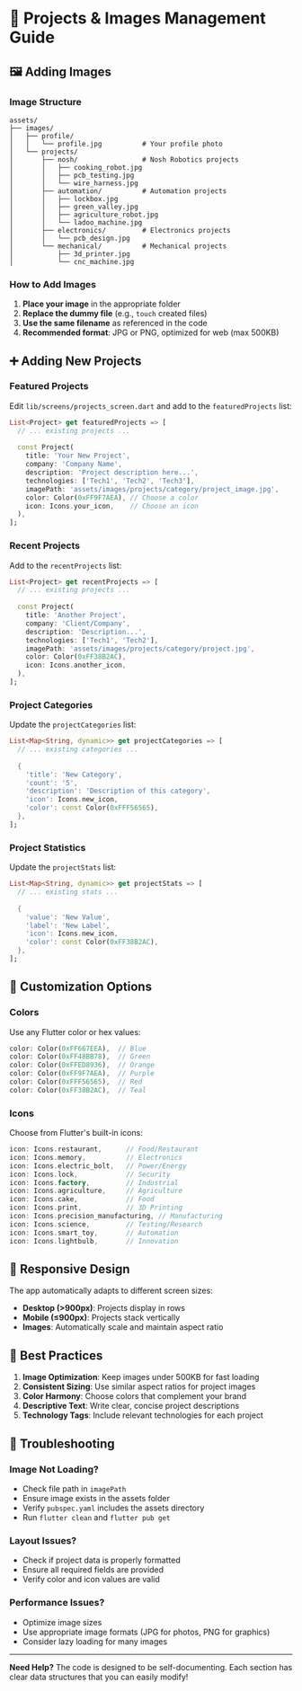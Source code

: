 # 📁 Projects & Images Management Guide

## 🖼️ **Adding Images**

### **Image Structure**
```
assets/
├── images/
│   ├── profile/
│   │   └── profile.jpg          # Your profile photo
│   └── projects/
│       ├── nosh/                # Nosh Robotics projects
│       │   ├── cooking_robot.jpg
│       │   ├── pcb_testing.jpg
│       │   └── wire_harness.jpg
│       ├── automation/          # Automation projects
│       │   ├── lockbox.jpg
│       │   ├── green_valley.jpg
│       │   ├── agriculture_robot.jpg
│       │   └── ladoo_machine.jpg
│       ├── electronics/         # Electronics projects
│       │   └── pcb_design.jpg
│       └── mechanical/          # Mechanical projects
│           ├── 3d_printer.jpg
│           └── cnc_machine.jpg
```

### **How to Add Images**
1. **Place your image** in the appropriate folder
2. **Replace the dummy file** (e.g., `touch` created files)
3. **Use the same filename** as referenced in the code
4. **Recommended format**: JPG or PNG, optimized for web (max 500KB)

## ➕ **Adding New Projects**

### **Featured Projects**
Edit `lib/screens/projects_screen.dart` and add to the `featuredProjects` list:

```dart
List<Project> get featuredProjects => [
  // ... existing projects ...
  
  const Project(
    title: 'Your New Project',
    company: 'Company Name',
    description: 'Project description here...',
    technologies: ['Tech1', 'Tech2', 'Tech3'],
    imagePath: 'assets/images/projects/category/project_image.jpg',
    color: Color(0xFF9F7AEA), // Choose a color
    icon: Icons.your_icon,    // Choose an icon
  ),
];
```

### **Recent Projects**
Add to the `recentProjects` list:

```dart
List<Project> get recentProjects => [
  // ... existing projects ...
  
  const Project(
    title: 'Another Project',
    company: 'Client/Company',
    description: 'Description...',
    technologies: ['Tech1', 'Tech2'],
    imagePath: 'assets/images/projects/category/project.jpg',
    color: Color(0xFF38B2AC),
    icon: Icons.another_icon,
  ),
];
```

### **Project Categories**
Update the `projectCategories` list:

```dart
List<Map<String, dynamic>> get projectCategories => [
  // ... existing categories ...
  
  {
    'title': 'New Category',
    'count': '5',
    'description': 'Description of this category',
    'icon': Icons.new_icon,
    'color': const Color(0xFFF56565),
  },
];
```

### **Project Statistics**
Update the `projectStats` list:

```dart
List<Map<String, dynamic>> get projectStats => [
  // ... existing stats ...
  
  {
    'value': 'New Value',
    'label': 'New Label',
    'icon': Icons.new_icon,
    'color': const Color(0xFF38B2AC),
  },
];
```

## 🎨 **Customization Options**

### **Colors**
Use any Flutter color or hex values:
```dart
color: Color(0xFF667EEA),  // Blue
color: Color(0xFF48BB78),  // Green
color: Color(0xFFED8936),  // Orange
color: Color(0xFF9F7AEA),  // Purple
color: Color(0xFFF56565),  // Red
color: Color(0xFF38B2AC),  // Teal
```

### **Icons**
Choose from Flutter's built-in icons:
```dart
icon: Icons.restaurant,      // Food/Restaurant
icon: Icons.memory,          // Electronics
icon: Icons.electric_bolt,   // Power/Energy
icon: Icons.lock,            // Security
icon: Icons.factory,         // Industrial
icon: Icons.agriculture,     // Agriculture
icon: Icons.cake,            // Food
icon: Icons.print,           // 3D Printing
icon: Icons.precision_manufacturing, // Manufacturing
icon: Icons.science,         // Testing/Research
icon: Icons.smart_toy,       // Automation
icon: Icons.lightbulb,       // Innovation
```

## 📱 **Responsive Design**

The app automatically adapts to different screen sizes:
- **Desktop (>900px)**: Projects display in rows
- **Mobile (≤900px)**: Projects stack vertically
- **Images**: Automatically scale and maintain aspect ratio

## 🚀 **Best Practices**

1. **Image Optimization**: Keep images under 500KB for fast loading
2. **Consistent Sizing**: Use similar aspect ratios for project images
3. **Color Harmony**: Choose colors that complement your brand
4. **Descriptive Text**: Write clear, concise project descriptions
5. **Technology Tags**: Include relevant technologies for each project

## 🔧 **Troubleshooting**

### **Image Not Loading?**
- Check file path in `imagePath`
- Ensure image exists in the assets folder
- Verify `pubspec.yaml` includes the assets directory
- Run `flutter clean` and `flutter pub get`

### **Layout Issues?**
- Check if project data is properly formatted
- Ensure all required fields are provided
- Verify color and icon values are valid

### **Performance Issues?**
- Optimize image sizes
- Use appropriate image formats (JPG for photos, PNG for graphics)
- Consider lazy loading for many images

---

**Need Help?** The code is designed to be self-documenting. Each section has clear data structures that you can easily modify!
